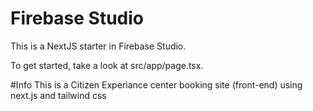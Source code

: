 # Firebase Studio

This is a NextJS starter in Firebase Studio.

To get started, take a look at src/app/page.tsx.

#Info
This is a Citizen Experiance center booking site (front-end) using next.js and tailwind css 


